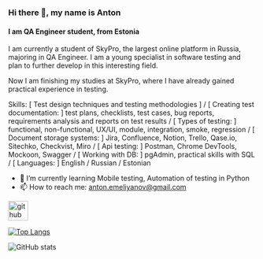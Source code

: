 ### Hi there 👋, my name is Anton
#### I am QA Engineer student, from Estonia
I am currently a student of SkyPro, the largest online platform in Russia, majoring in QA Engineer.
I am a young specialist in software testing and plan to further develop in this interesting field.

Now I am finishing my studies at SkyPro, where I have already gained practical experience in testing.

Skills: [ Test design techniques and testing methodologies ] / [ Creating test documentation: ] test plans, checklists, test cases, bug reports, requirements analysis and reports on test results / [ Types of testing: ] functional, non-functional, UX/UI, module, integration, smoke, regression / [ Document storage systems: ] Jira, Confluence, Notion, Trello, Qase.io, Sitechko, Checkvist, Miro / [ Api testing: ] Postman, Chrome DevTools, Mockoon, Swagger / [ Working with DB: ] pgAdmin, practical skills with SQL / [ Languages: ] English / Russian / Estonian

- 🌱 I’m currently learning Mobile testing, Automation of testing in Python 
- 📫 How to reach me: anton.emeliyanov@gmail.com 


[<img src='https://cdn.jsdelivr.net/npm/simple-icons@3.0.1/icons/github.svg' alt='github' height='40'>](https://github.com/Pos7al)  

[![Top Langs](https://github-readme-stats.vercel.app/api/top-langs/?username=Pos7al)](https://github.com/anuraghazra/github-readme-stats)

![GitHub stats](https://github-readme-stats.vercel.app/api?username=Pos7al&show_icons=true)  


